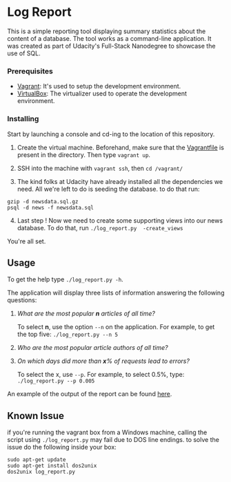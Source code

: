 # Log Report

This is a simple reporting tool displaying summary statistics about the content of a 
database. The tool works as a command-line application. It was created as part of Udacity's Full-Stack Nanodegree to 
showcase the use of SQL.

### Prerequisites

* [Vagrant](https://www.vagrantup.com/): It's used to setup the development environment.
* [VirtualBox](https://www.virtualbox.org/wiki/Downloads): The virtualizer used to operate the development environment.

### Installing

Start by launching a console and cd-ing to the location of this repository.

1. Create the virtual machine. Beforehand, make sure that the [Vagrantfile](./Vagrantfile) is present in the 
directory. Then type `vagrant up`.

2. SSH into the machine with `vagrant ssh`, then `cd /vagrant/`

3. The kind folks at Udacity have already installed all the dependencies we need. All we're left to do is seeding the 
database. to do that run:
 ```
gzip -d newsdata.sql.gz
psql -d news -f newsdata.sql
 ```

4. Last step ! Now we need to create some supporting views into our news database. To do that, run `./log_report.py 
-create_views`

You're all set.

## Usage

To get the help type `./log_report.py -h`.

The application will display three lists of information answering the following questions:
1. _What are the most popular **n** articles of all time?_
    
    To select **n**, use the option `--n` on the application. For example, to get the top five: `./log_report.py --n 5`
    
2. _Who are the most popular article authors of all time?_

3. _On which days did more than **x**% of requests lead to errors?_

    To select the x, use `--p`. For example, to select 0.5%, type: `./log_report.py --p 0.005`
  
 An example of the output of the report can be found [here](./output.txt).  

## Known Issue
if you're running the vagrant box from a Windows machine, calling the script using `./log_report.py` may fail due to 
DOS line endings. to solve the issue do the following inside your box:
```
sudo apt-get update
sudo apt-get install dos2unix
dos2unix log_report.py
```